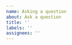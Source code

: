 ```yaml
---
name: Asking a question
about: Ask a question
title: ''
labels: ''
assignees: ''
---
```


<!--
Asking a question?
------------------
Please first make sure that your question hasn't already been answered on
GitHub or Discord server (https://discord.gg/JFNga7q).
-->
